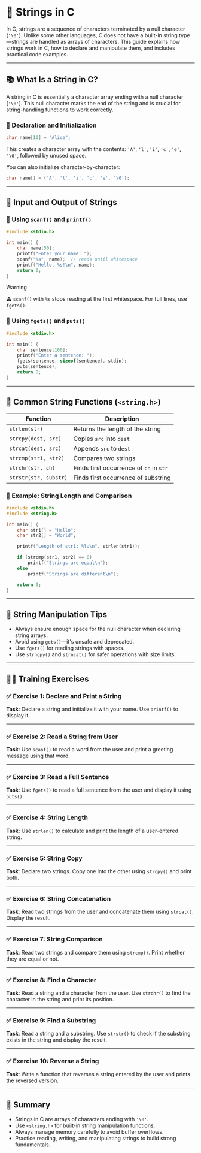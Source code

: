 # 🧵 Strings in C

In C, strings are a sequence of characters terminated by a null character (`'\0'`). Unlike some other languages, C does not have a built-in string type—strings are handled as arrays of characters. This guide explains how strings work in C, how to declare and manipulate them, and includes practical code examples.

---

## 📚 What Is a String in C?

A string in C is essentially a character array ending with a null character (`'\0'`). This null character marks the end of the string and is crucial for string-handling functions to work correctly.

### 🔹 Declaration and Initialization

```c
char name[10] = "Alice";
```

This creates a character array with the contents: `'A'`, `'l'`, `'i'`, `'c'`, `'e'`, `'\0'`, followed by unused space.

You can also initialize character-by-character:

```c
char name[] = {'A', 'l', 'i', 'c', 'e', '\0'};
```

---

## 🧾 Input and Output of Strings

### 🔹 Using `scanf()` and `printf()`

```c
#include <stdio.h>

int main() {
    char name[50];
    printf("Enter your name: ");
    scanf("%s", name);  // reads until whitespace
    printf("Hello, %s!\n", name);
    return 0;
}
```
> [!WARNING]
> ⚠️ `scanf()` with `%s` stops reading at the first whitespace. For full lines, use `fgets()`.

### 🔹 Using `fgets()` and `puts()`

```c
#include <stdio.h>

int main() {
    char sentence[100];
    printf("Enter a sentence: ");
    fgets(sentence, sizeof(sentence), stdin);
    puts(sentence);
    return 0;
}
```

---

## 🧰 Common String Functions (`<string.h>`)

| Function         | Description                                 |
|------------------|---------------------------------------------|
| `strlen(str)`    | Returns the length of the string            |
| `strcpy(dest, src)` | Copies `src` into `dest`                |
| `strcat(dest, src)` | Appends `src` to `dest`                 |
| `strcmp(str1, str2)` | Compares two strings                   |
| `strchr(str, ch)` | Finds first occurrence of `ch` in `str`   |
| `strstr(str, substr)` | Finds first occurrence of substring   |

### 🔹 Example: String Length and Comparison

```c
#include <stdio.h>
#include <string.h>

int main() {
    char str1[] = "Hello";
    char str2[] = "World";

    printf("Length of str1: %lu\n", strlen(str1));

    if (strcmp(str1, str2) == 0)
        printf("Strings are equal\n");
    else
        printf("Strings are different\n");

    return 0;
}
```

---

## 🧠 String Manipulation Tips

- Always ensure enough space for the null character when declaring string arrays.
- Avoid using `gets()`—it's unsafe and deprecated.
- Use `fgets()` for reading strings with spaces.
- Use `strncpy()` and `strncat()` for safer operations with size limits.

---

## 🧑‍💻 Training Exercises

### ✅ Exercise 1: Declare and Print a String
**Task**: Declare a string and initialize it with your name. Use `printf()` to display it.

---

### ✅ Exercise 2: Read a String from User
**Task**: Use `scanf()` to read a word from the user and print a greeting message using that word.

---

### ✅ Exercise 3: Read a Full Sentence
**Task**: Use `fgets()` to read a full sentence from the user and display it using `puts()`.

---

### ✅ Exercise 4: String Length
**Task**: Use `strlen()` to calculate and print the length of a user-entered string.

---

### ✅ Exercise 5: String Copy
**Task**: Declare two strings. Copy one into the other using `strcpy()` and print both.

---

### ✅ Exercise 6: String Concatenation
**Task**: Read two strings from the user and concatenate them using `strcat()`. Display the result.

---

### ✅ Exercise 7: String Comparison
**Task**: Read two strings and compare them using `strcmp()`. Print whether they are equal or not.

---

### ✅ Exercise 8: Find a Character
**Task**: Read a string and a character from the user. Use `strchr()` to find the character in the string and print its position.

---

### ✅ Exercise 9: Find a Substring
**Task**: Read a string and a substring. Use `strstr()` to check if the substring exists in the string and display the result.

---

### ✅ Exercise 10: Reverse a String
**Task**: Write a function that reverses a string entered by the user and prints the reversed version.

---

## 🧭 Summary

- Strings in C are arrays of characters ending with `'\0'`.
- Use `<string.h>` for built-in string manipulation functions.
- Always manage memory carefully to avoid buffer overflows.
- Practice reading, writing, and manipulating strings to build strong fundamentals.

